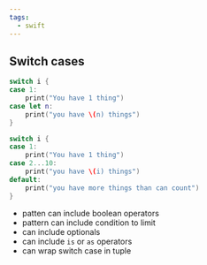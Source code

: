 ```yaml
---
tags:
  - swift
---
```


## Switch cases
```swift
switch i {
case 1:
	print("You have 1 thing")
case let n:
	print("you have \(n) things")
}

switch i {
case 1:
	print("You have 1 thing")
case 2...10:
	print("you have \(i) things")
default:
	print("you have more things than can count")
}
```
- patten can include boolean operators
- pattern can include condition to limit
- can include optionals
- can include `is` or `as` operators
- can wrap switch case in tuple